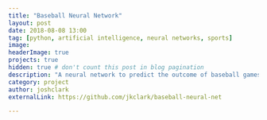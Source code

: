 ```yaml
---
title: "Baseball Neural Network"
layout: post
date: 2018-08-08 13:00
tag: [python, artificial intelligence, neural networks, sports]
image: 
headerImage: true
projects: true
hidden: true # don't count this post in blog pagination
description: "A neural network to predict the outcome of baseball games"
category: project
author: joshclark
externalLink: https://github.com/jkclark/baseball-neural-net

---
```

